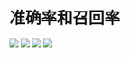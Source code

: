 # 准确率和召回率

![](https://shirukai.gitee.io/images/e40e06e3703fc47e5118fd50834c8e49.jpg)
![](https://shirukai.gitee.io/images/e1ea6285daefb5a5dcb4126789510610.jpg)
![](https://shirukai.gitee.io/images/907cc3e784e7ef0b510c876529d1cd5a.jpg)
![](https://shirukai.gitee.io/images/6cfef061b03cf745b6c1e9c14ed78d3b.jpg)